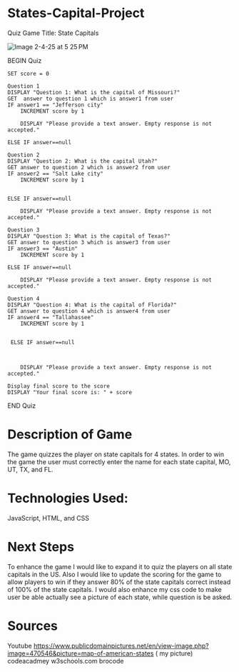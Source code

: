# States-Capital-Project
Quiz Game Title: State Capitals

![Image 2-4-25 at 5 25 PM](https://github.com/user-attachments/assets/25a1f4f8-4363-40b2-8526-6b09b00e7bda)


BEGIN Quiz

    SET score = 0

    Question 1
    DISPLAY "Question 1: What is the capital of Missouri?"
    GET  answer to question 1 which is answer1 from user
    IF answer1 == "Jefferson city"
        INCREMENT score by 1

        DISPLAY "Please provide a text answer. Empty response is not accepted."
    
    ELSE IF answer==null
    
    Question 2
    DISPLAY "Question 2: What is the capital Utah?"
    GET answer to question 2 which is answer2 from user
    IF answer2 == "Salt Lake city"
        INCREMENT score by 1


    ELSE IF answer==null

        DISPLAY "Please provide a text answer. Empty response is not accepted."

    Question 3
    DISPLAY "Question 3: What is the capital of Texas?"
    GET answer to question 3 which is answer3 from user
    IF answer3 == "Austin"
        INCREMENT score by 1

    ELSE IF answer==null

        DISPLAY "Please provide a text answer. Empty response is not accepted."

    Question 4
    DISPLAY "Question 4: What is the capital of Florida?"
    GET answer to question 4 which is answer4 from user
    IF answer4 == "Tallahassee"
        INCREMENT score by 1
    

     ELSE IF answer==null

     

        DISPLAY "Please provide a text answer. Empty response is not accepted."

    Display final score to the score
    DISPLAY "Your final score is: " + score

END Quiz


# Description of Game

The game quizzes the player on state capitals for 4 states. In order to win the game the user must correctly enter the name for each state capital, MO, UT, TX, and FL.

# Technologies Used: 
JavaScript, HTML, and CSS

# Next Steps
To enhance the game I would like to expand it to quiz the players on all state capitals in the US. Also I would like to update the scoring for the game to allow players to win if they answer 80% of the state capitals correct instead of 100% of the state capitals. I would also enhance my css code to make user be able actually see a picture of each state, while question is be asked. 

# Sources 
Youtube
https://www.publicdomainpictures.net/en/view-image.php?image=470546&picture=map-of-american-states ( my picture)
codeacadmey
w3schools.com
brocode

